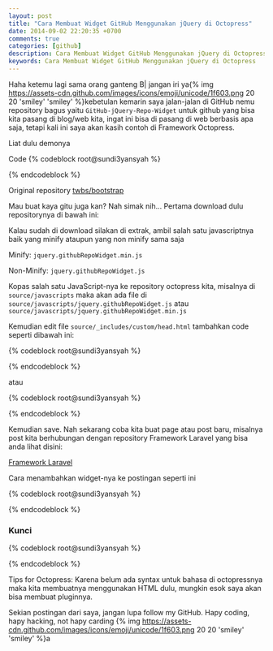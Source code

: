 ```yaml
---
layout: post
title: "Cara Membuat Widget GitHub Menggunakan jQuery di Octopress"
date: 2014-09-02 22:20:35 +0700
comments: true
categories: [github]
description: Cara Membuat Widget GitHub Menggunakan jQuery di Octopress
keywords: Cara Membuat Widget GitHub Menggunakan jQuery di Octopress
---
```


Haha ketemu lagi sama orang ganteng B| jangan iri ya{% img https://assets-cdn.github.com/images/icons/emoji/unicode/1f603.png 20 20 'smiley' 'smiley' %}kebetulan kemarin saya jalan-jalan di GitHub nemu repository bagus yaitu `GitHub-jQuery-Repo-Widget` untuk github yang bisa kita pasang di blog/web kita, ingat ini bisa di pasang di web berbasis apa saja, tetapi kali ini saya akan kasih contoh di Framework Octopress.

Liat dulu demonya
<div class="github-widget" data-repo="twbs/bootstrap"></div>
<!-- more -->

Code
{% codeblock root@sundi3yansyah %}
<div class="github-widget" data-repo="twbs/bootstrap"></div>
{% endcodeblock %}

Original repository
[twbs/bootstrap](https://github.com/twbs/bootstrap)

Mau buat kaya gitu juga kan? Nah simak nih...
Pertama download dulu repositorynya di bawah ini:

<div class="github-widget" data-repo="JoelSutherland/GitHub-jQuery-Repo-Widget"></div>

Kalau sudah di download silakan di extrak, ambil salah satu javascriptnya baik yang minify ataupun yang non minify sama saja

Minify:
`
jquery.githubRepoWidget.min.js
`

Non-Minify:
`
jquery.githubRepoWidget.js
`

Kopas salah satu JavaScript-nya ke repository octopress kita, misalnya di `source/javascripts` maka akan ada file di `source/javascripts/jquery.githubRepoWidget.js` atau `source/javascripts/jquery.githubRepoWidget.min.js`

Kemudian edit file `source/_includes/custom/head.html` tambahkan code seperti dibawah ini:

{% codeblock root@sundi3yansyah %}
<script type="text/javascript" src="{{ root_url }}/javascripts/jquery.githubRepoWidget.js"></script>
{% endcodeblock %}

atau

{% codeblock root@sundi3yansyah %}
<script type="text/javascript" src="{{ root_url }}/javascripts/jquery.githubRepoWidget.min.js"></script>
{% endcodeblock %}

Kemudian save.
Nah sekarang coba kita buat page atau post baru, misalnya post kita berhubungan dengan repository Framework Laravel yang bisa anda lihat disini:

[Framework Laravel](https://github.com/laravel/laravel)

Cara menambahkan widget-nya ke postingan seperti ini

{% codeblock root@sundi3yansyah %}
<div class="github-widget" data-repo="laravel/laravel"></div>
{% endcodeblock %}

### Kunci

{% codeblock root@sundi3yansyah %}
<div class="github-widget" data-repo="username/nama-repository"></div>
{% endcodeblock %}

Tips for Octopress:
Karena belum ada syntax untuk bahasa di octopressnya maka kita membuatnya menggunakan HTML dulu, mungkin esok saya akan bisa membuat pluginnya.


Sekian postingan dari saya, jangan lupa follow my GitHub.
Hapy coding, hapy hacking, not hapy carding {% img https://assets-cdn.github.com/images/icons/emoji/unicode/1f603.png 20 20 'smiley' 'smiley' %}a